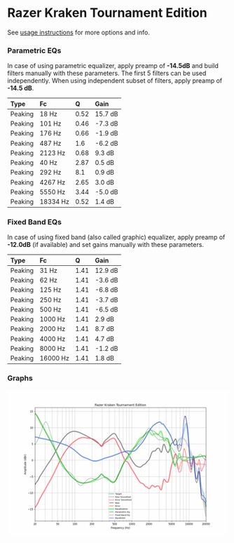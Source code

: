 # Razer Kraken Tournament Edition
See [usage instructions](https://github.com/jaakkopasanen/AutoEq#usage) for more options and info.

### Parametric EQs
In case of using parametric equalizer, apply preamp of **-14.5dB** and build filters manually
with these parameters. The first 5 filters can be used independently.
When using independent subset of filters, apply preamp of **-14.5 dB**.

| Type    | Fc       |    Q | Gain    |
|:--------|:---------|:-----|:--------|
| Peaking | 18 Hz    | 0.52 | 15.7 dB |
| Peaking | 101 Hz   | 0.46 | -7.3 dB |
| Peaking | 176 Hz   | 0.66 | -1.9 dB |
| Peaking | 487 Hz   | 1.6  | -6.2 dB |
| Peaking | 2123 Hz  | 0.68 | 9.3 dB  |
| Peaking | 40 Hz    | 2.87 | 0.5 dB  |
| Peaking | 292 Hz   | 8.1  | 0.9 dB  |
| Peaking | 4267 Hz  | 2.65 | 3.0 dB  |
| Peaking | 5550 Hz  | 3.44 | -5.0 dB |
| Peaking | 18334 Hz | 0.52 | 1.4 dB  |

### Fixed Band EQs
In case of using fixed band (also called graphic) equalizer, apply preamp of **-12.0dB**
(if available) and set gains manually with these parameters.

| Type    | Fc       |    Q | Gain    |
|:--------|:---------|:-----|:--------|
| Peaking | 31 Hz    | 1.41 | 12.9 dB |
| Peaking | 62 Hz    | 1.41 | -3.6 dB |
| Peaking | 125 Hz   | 1.41 | -6.8 dB |
| Peaking | 250 Hz   | 1.41 | -3.7 dB |
| Peaking | 500 Hz   | 1.41 | -6.5 dB |
| Peaking | 1000 Hz  | 1.41 | 2.9 dB  |
| Peaking | 2000 Hz  | 1.41 | 8.7 dB  |
| Peaking | 4000 Hz  | 1.41 | 4.7 dB  |
| Peaking | 8000 Hz  | 1.41 | -1.2 dB |
| Peaking | 16000 Hz | 1.41 | 1.8 dB  |

### Graphs
![](./Razer%20Kraken%20Tournament%20Edition.png)